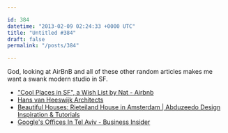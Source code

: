 ```yaml
---

id: 384
datetime: "2013-02-09 02:24:33 +0000 UTC"
title: "Untitled #384"
draft: false
permalink: "/posts/384"

---
```


God, looking at AirBnB and all of these other random articles makes me want a swank modern studio in SF. 

 
 * ["Cool Places in SF", a Wish List by Nat - Airbnb](https://www.airbnb.com/wishlists/9457466)
 * [Hans van Heeswijk Architects](http://www.heeswijk.nl/eng/index.html)
 * [Beautiful Houses: Rieteiland House in Amsterdam | Abduzeedo Design Inspiration & Tutorials](http://abduzeedo.com/beautiful-houses-rieteiland-house-amsterdam)
 * [Google's Offices In Tel Aviv - Business Insider](http://www.businessinsider.com/googles-offices-in-tel-aviv-2013-2#)


